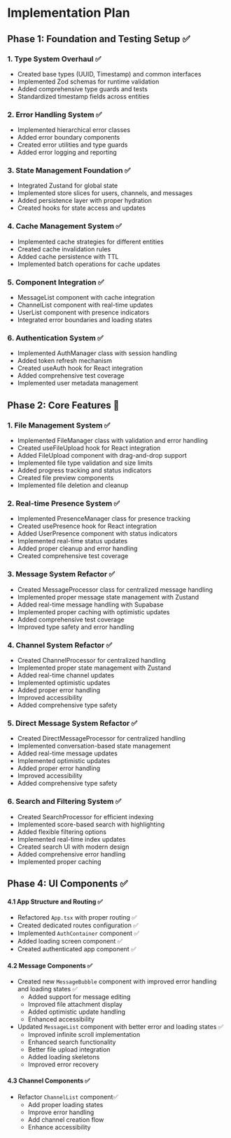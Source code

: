 # Implementation Plan

## Phase 1: Foundation and Testing Setup ✅

### 1. Type System Overhaul ✅
- Created base types (UUID, Timestamp) and common interfaces
- Implemented Zod schemas for runtime validation
- Added comprehensive type guards and tests
- Standardized timestamp fields across entities

### 2. Error Handling System ✅
- Implemented hierarchical error classes
- Added error boundary components
- Created error utilities and type guards
- Added error logging and reporting

### 3. State Management Foundation ✅
- Integrated Zustand for global state
- Implemented store slices for users, channels, and messages
- Added persistence layer with proper hydration
- Created hooks for state access and updates

### 4. Cache Management System ✅
- Implemented cache strategies for different entities
- Created cache invalidation rules
- Added cache persistence with TTL
- Implemented batch operations for cache updates

### 5. Component Integration ✅
- MessageList component with cache integration
- ChannelList component with real-time updates
- UserList component with presence indicators
- Integrated error boundaries and loading states

### 6. Authentication System ✅
- Implemented AuthManager class with session handling
- Added token refresh mechanism
- Created useAuth hook for React integration
- Added comprehensive test coverage
- Implemented user metadata management

## Phase 2: Core Features 🚧

### 1. File Management System ✅
- Implemented FileManager class with validation and error handling
- Created useFileUpload hook for React integration
- Added FileUpload component with drag-and-drop support
- Implemented file type validation and size limits
- Added progress tracking and status indicators
- Created file preview components
- Implemented file deletion and cleanup

### 2. Real-time Presence System ✅
- Implemented PresenceManager class for presence tracking
- Created usePresence hook for React integration
- Added UserPresence component with status indicators
- Implemented real-time status updates
- Added proper cleanup and error handling
- Created comprehensive test coverage

### 3. Message System Refactor ✅
- Created MessageProcessor class for centralized message handling
- Implemented proper message state management with Zustand
- Added real-time message handling with Supabase
- Implemented proper caching with optimistic updates
- Added comprehensive test coverage
- Improved type safety and error handling

### 4. Channel System Refactor ✅
- Created ChannelProcessor for centralized handling
- Implemented proper state management with Zustand
- Added real-time channel updates
- Implemented optimistic updates
- Added proper error handling
- Improved accessibility
- Added comprehensive type safety

### 5. Direct Message System Refactor ✅
- Created DirectMessageProcessor for centralized handling
- Implemented conversation-based state management
- Added real-time message updates
- Implemented optimistic updates
- Added proper error handling
- Improved accessibility
- Added comprehensive type safety

### 6. Search and Filtering System ✅
- Created SearchProcessor for efficient indexing
- Implemented score-based search with highlighting
- Added flexible filtering options
- Implemented real-time index updates
- Created search UI with modern design
- Added comprehensive error handling
- Implemented proper caching

## Phase 4: UI Components ✅

#### 4.1 App Structure and Routing ✅
- Refactored `App.tsx` with proper routing ✅
- Created dedicated routes configuration ✅
- Implemented `AuthContainer` component ✅
- Added loading screen component ✅
- Created authenticated app component ✅

#### 4.2 Message Components ✅
- Created new `MessageBubble` component with improved error handling and loading states ✅
  - Added support for message editing
  - Improved file attachment display
  - Added optimistic update handling
  - Enhanced accessibility
- Updated `MessageList` component with better error and loading states ✅
  - Improved infinite scroll implementation
  - Enhanced search functionality
  - Better file upload integration
  - Added loading skeletons
  - Improved error recovery

#### 4.3 Channel Components ✅
- Refactor `ChannelList` component✅
  - Add proper loading states
  - Improve error handling
  - Add channel creation flow
  - Enhance accessibility
